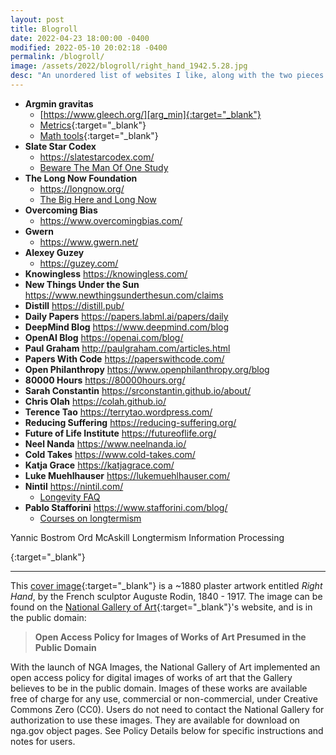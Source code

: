 ```yaml
---
layout: post
title: Blogroll
date: 2022-04-23 18:00:00 -0400
modified: 2022-05-10 20:02:18 -0400
permalink: /blogroll/
image: /assets/2022/blogroll/right_hand_1942.5.28.jpg
desc: "An unordered list of websites I like, along with the two pieces I most enjoyed reading from these sites. For some sites on this page, I am still deciding which posts to include."
---
```


- __Argmin gravitas__
  - [https://www.gleech.org/][arg_min]{:target="_blank"}
  - [Metrics](https://www.gleech.org/metrics/){:target="_blank"}
  - [Math tools](https://www.gleech.org/tools){:target="_blank"}
- __Slate Star Codex__
  - <https://slatestarcodex.com/>
  - [Beware The Man Of One Study](https://slatestarcodex.com/2014/12/12/beware-the-man-of-one-study/)
- __The Long Now Foundation__
  - <https://longnow.org/>
  - [The Big Here and Long Now](https://longnow.org/essays/big-here-long-now/)
- __Overcoming Bias__
  - <https://www.overcomingbias.com/>
- __Gwern__
  - <https://www.gwern.net/>
- __Alexey Guzey__
   - <https://guzey.com/>
- __Knowingless__ <https://knowingless.com/>
- __New Things Under the Sun__ <https://www.newthingsunderthesun.com/claims>
- __Distill__ <https://distill.pub/>
- __Daily Papers__ <https://papers.labml.ai/papers/daily>
- __DeepMind Blog__ <https://www.deepmind.com/blog>
- __OpenAI Blog__ <https://openai.com/blog/>
- __Paul Graham__ <http://paulgraham.com/articles.html>
- __Papers With Code__ <https://paperswithcode.com/>
- __Open Philanthropy__ <https://www.openphilanthropy.org/blog>
- __80000 Hours__ <https://80000hours.org/>
- __Sarah Constantin__ <https://srconstantin.github.io/about/>
- __Chris Olah__ <https://colah.github.io/>
- __Terence Tao__ <https://terrytao.wordpress.com/>
- __Reducing Suffering__ <https://reducing-suffering.org/>
- __Future of Life Institute__ <https://futureoflife.org/>
- __Neel Nanda__ <https://www.neelnanda.io/>
- __Cold Takes__ <https://www.cold-takes.com/>
- __Katja Grace__ <https://katjagrace.com/>
- __Luke Muehlhauser__ <https://lukemuehlhauser.com/>
- __Nintil__ <https://nintil.com/>
  - [Longevity FAQ](https://nintil.com/longevity/#the-hallmarks-of-aging)
- __Pablo Stafforini__ <https://www.stafforini.com/blog/>
  - [Courses on longtermism](https://www.stafforini.com/blog/courses-on-longtermism/)

Yannic
Bostrom
Ord
McAskill
Longtermism
Information Processing


[katjag]: https://katjagrace.com/ "https://katjagrace.com/"
[cold]: https://www.cold-takes.com/ "https://www.cold-takes.com/"
[fli]: https://futureoflife.org/ "https://futureoflife.org/"
[nan]: https://www.neelnanda.io/ "https://www.neelnanda.io/"
[gpi]: https://globalprioritiesinstitute.org/ "https://globalprioritiesinstitute.org/"
[reducing]: https://reducing-suffering.org/ "https://reducing-suffering.org/"
[tao]: https://terrytao.wordpress.com/ "https://terrytao.wordpress.com/"
[constantin]: https://srconstantin.github.io/ "https://srconstantin.github.io/"
[olah]: https://colah.github.io/ "https://colah.github.io/"
[arg_min]: https://www.gleech.org/ "https://www.gleech.org/"
[slate]: https://slatestarcodex.com/ "https://slatestarcodex.com/"
[long_now]: https://longnow.org/> "https://longnow.org/>"
[longterm]: https://longtermism.com/ "https://longtermism.com/"
[ob]: https://www.overcomingbias.com/ "https://www.overcomingbias.com/"
[gwern]: https://www.gwern.net/ "https://www.gwern.net/"
[guzey]: https://guzey.com/ "https://guzey.com/"
[aella]: https://knowingless.com/ "https://knowingless.com/"
[new_things]: https://www.newthingsunderthesun.com/ "https://www.newthingsunderthesun.com/"
[dist]: https://distill.pub/ "https://distill.pub/"
[daily_papers]: https://papers.labml.ai/papers/daily "https://papers.labml.ai/papers/daily"

{:target="_blank"}

---

This [cover image][cover_photo]{:target="_blank"} is a ~1880 plaster artwork entitled _Right Hand_, by the French sculptor Auguste Rodin, 1840 - 1917. The image can be found on the [National Gallery of Art][gallery]{:target="_blank"}'s website, and is in the public domain:
> __Open Access Policy for Images of Works of Art Presumed in the Public Domain__
>
With the launch of NGA Images, the National Gallery of Art implemented an open access policy for digital images of works of art that the Gallery believes to be in the public domain. Images of these works are available free of charge for any use, commercial or non-commercial, under Creative Commons Zero (CC0). Users do not need to contact the National Gallery for authorization to use these images. They are available for download on nga.gov object pages. See Policy Details below for specific instructions and notes for users.

[cover_photo]: https://www.nga.gov/collection/art-object-page.1021.html "https://www.nga.gov/collection/art-object-page.1021.html"

[gallery]: https://www.nga.gov/collection-search-result.html?sortOrder=DEFAULT&artobj_downloadable=Image_download_available&pageNumber=1&lastFacet=artobj_downloadable "https://www.nga.gov/collection-search-result.html?sortOrder=DEFAULT&artobj_downloadable=Image_download_available&pageNumber=1&lastFacet=artobj_downloadable"
